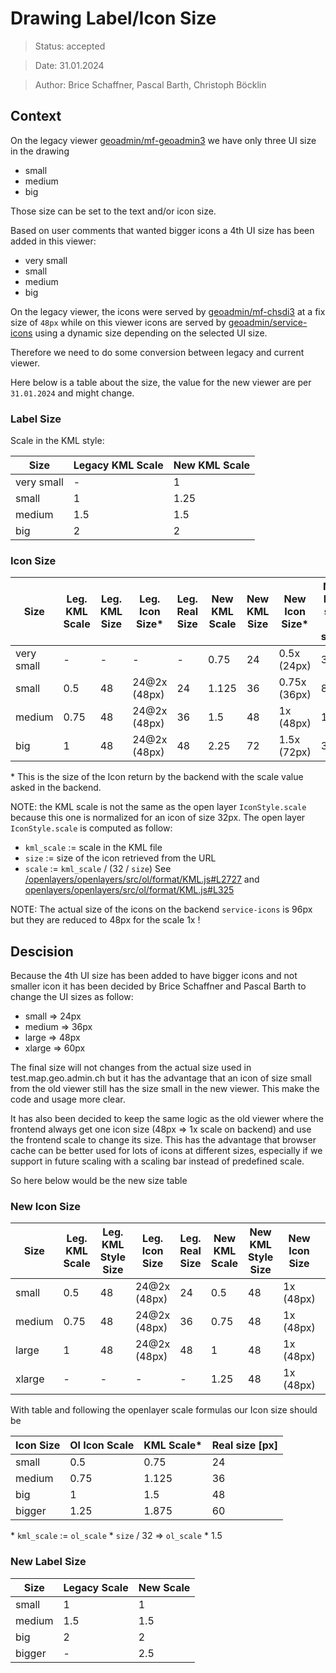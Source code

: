 # Drawing Label/Icon Size

> Status: accepted

> Date: 31.01.2024

> Author: Brice Schaffner, Pascal Barth, Christoph Böcklin

## Context

On the legacy viewer [geoadmin/mf-geoadmin3](https://github.com/geoadmin/mf-geoadmin3) we have only three UI size in the drawing

- small
- medium
- big

Those size can be set to the text and/or icon size.

Based on user comments that wanted bigger icons a 4th UI size has been added in this viewer:

- very small
- small
- medium
- big

On the legacy viewer, the icons were served by [geoadmin/mf-chsdi3](https://github.com/geoadmin/mf-chsdi3) at a fix size of `48px` while on this viewer icons are served by [geoadmin/service-icons](https://github.com/geoadmin/service-icons) using a dynamic size depending on the selected UI size.

Therefore we need to do some conversion between legacy and current viewer.

Here below is a table about the size, the value for the new viewer are per `31.01.2024` and might change.

### Label Size

Scale in the KML style:

| Size       | Legacy KML Scale | New KML Scale |
| ---------- | ---------------- | ------------- |
| very small | -                | 1             |
| small      | 1                | 1.25          |
| medium     | 1.5              | 1.5           |
| big        | 2                | 2             |

### Icon Size

| Size       | Leg. KML Scale | Leg. KML Size | Leg. Icon Size\* | Leg. Real Size | New KML Scale | New KML Size | New Icon Size\* | New Icon size x scale | New Style size x scale |
| ---------- | -------------- | ------------- | ---------------- | -------------- | ------------- | ------------ | --------------- | --------------------- | ---------------------- |
| very small | -              | -             | -                | -              | 0.75          | 24           | 0.5x (24px)     | 36                    | 18                     |
| small      | 0.5            | 48            | 24@2x (48px)     | 24             | 1.125         | 36           | 0.75x (36px)    | 81                    | 40.5                   |
| medium     | 0.75           | 48            | 24@2x (48px)     | 36             | 1.5           | 48           | 1x (48px)       | 144                   | 72                     |
| big        | 1              | 48            | 24@2x (48px)     | 48             | 2.25          | 72           | 1.5x (72px)     | 324                   | 162                    |

\* This is the size of the Icon return by the backend with the scale value asked in the backend.

NOTE: the KML scale is not the same as the open layer `IconStyle.scale` because this one is normalized for an icon of size 32px. The open layer `IconStyle.scale` is computed as follow:

- `kml_scale` := scale in the KML file
- `size` := size of the icon retrieved from the URL
- `scale` := `kml_scale` / (32 / `size`)
  See [/openlayers/openlayers/src/ol/format/KML.js#L2727](https://github.com/openlayers/openlayers/blob/7670a67fd013a0002bf84442e96d7399eb2403cc/src/ol/format/KML.js#L2727) and [openlayers/openlayers/src/ol/format/KML.js#L325](https://github.com/openlayers/openlayers/blob/7670a67fd013a0002bf84442e96d7399eb2403cc/src/ol/format/KML.js#L325)

NOTE: The actual size of the icons on the backend `service-icons` is 96px but they are reduced to 48px for the scale 1x !

## Descision

Because the 4th UI size has been added to have bigger icons and not smaller icon it has been decided by Brice Schaffner and Pascal Barth to change the UI sizes as follow:

- small => 24px
- medium => 36px
- large => 48px
- xlarge => 60px

The final size will not changes from the actual size used in test.map.geo.admin.ch but it has the advantage that
an icon of size small from the old viewer still has the size small in the new viewer. This make the code and usage more clear.

It has also been decided to keep the same logic as the old viewer where the frontend always get one icon size (48px => 1x scale on backend) and use the frontend scale to change its size. This has the advantage that browser cache can be better used for lots of icons at different sizes, especially if we support in future scaling with a scaling bar instead of predefined scale.

So here below would be the new size table

### New Icon Size

| Size   | Leg. KML Scale | Leg. KML Style Size | Leg. Icon Size | Leg. Real Size | New KML Scale | New KML Style Size | New Icon Size | New Real Size |
| ------ | -------------- | ------------------- | -------------- | -------------- | ------------- | ------------------ | ------------- | ------------- |
| small  | 0.5            | 48                  | 24@2x (48px)   | 24             | 0.5           | 48                 | 1x (48px)     | 24            |
| medium | 0.75           | 48                  | 24@2x (48px)   | 36             | 0.75          | 48                 | 1x (48px)     | 36            |
| large  | 1              | 48                  | 24@2x (48px)   | 48             | 1             | 48                 | 1x (48px)     | 48            |
| xlarge | -              | -                   | -              | -              | 1.25          | 48                 | 1x (48px)     | 60            |

With table and following the openlayer scale formulas our Icon size should be

| Icon Size | Ol Icon Scale | KML Scale\* | Real size [px] |
| --------- | ------------- | ----------- | -------------- |
| small     | 0.5           | 0.75        | 24             |
| medium    | 0.75          | 1.125       | 36             |
| big       | 1             | 1.5         | 48             |
| bigger    | 1.25          | 1.875       | 60             |

\* `kml_scale` := `ol_scale` \* `size` / 32 => `ol_scale` \* 1.5

### New Label Size

| Size   | Legacy Scale | New Scale |
| ------ | ------------ | --------- |
| small  | 1            | 1         |
| medium | 1.5          | 1.5       |
| big    | 2            | 2         |
| bigger | -            | 2.5       |
